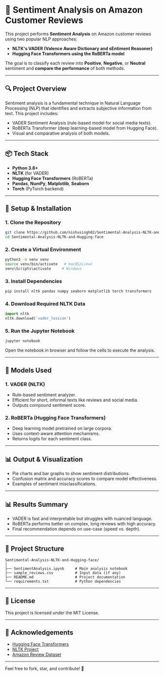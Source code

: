 # 🧠 Sentiment Analysis on Amazon Customer Reviews

This project performs **Sentiment Analysis** on Amazon customer reviews using two popular NLP approaches:

* **NLTK's VADER (Valence Aware Dictionary and sEntiment Reasoner)**
* **Hugging Face Transformers using the RoBERTa model**

The goal is to classify each review into **Positive**, **Negative**, or **Neutral** sentiment and **compare the performance** of both methods.

---

## 🔍 Project Overview

Sentiment analysis is a fundamental technique in Natural Language Processing (NLP) that identifies and extracts subjective information from text. This project includes:

* VADER Sentiment Analysis (rule-based model for social media texts).
* RoBERTa Transformer (deep learning-based model from Hugging Face).
* Visual and comparative analysis of both models.

---

## 📦 Tech Stack

* **Python 3.8+**
* **NLTK** (for VADER)
* **Hugging Face Transformers** (RoBERTa)
* **Pandas**, **NumPy**, **Matplotlib**, **Seaborn**
* **Torch** (PyTorch backend)

---

## 🚀 Setup & Installation

### 1. Clone the Repository

```bash
git clone https://github.com/nishusingh02/Sentimental-Analysis-NLTK-and-Hugging-face.git
cd Sentimental-Analysis-NLTK-and-Hugging-face
```

### 2. Create a Virtual Environment

```bash
python3 -m venv venv
source venv/bin/activate   # macOS/Linux
venv\Scripts\activate     # Windows
```

### 3. Install Dependencies

```bash
pip install nltk pandas numpy seaborn matplotlib torch transformers
```

### 4. Download Required NLTK Data

```python
import nltk
nltk.download('vader_lexicon')
```

### 5. Run the Jupyter Notebook

```bash
jupyter notebook
```

Open the notebook in browser and follow the cells to execute the analysis.

---

## 🔮 Models Used

### 1. **VADER (NLTK)**

* Rule-based sentiment analyzer.
* Efficient for short, informal texts like reviews and social media.
* Outputs compound sentiment score.

### 2. **RoBERTa (Hugging Face Transformers)**

* Deep learning model pretrained on large corpora.
* Uses context-aware attention mechanisms.
* Returns logits for each sentiment class.

---

## 📊 Output & Visualization

* Pie charts and bar graphs to show sentiment distributions.
* Confusion matrix and accuracy scores to compare model effectiveness.
* Examples of sentiment misclassifications.

---

## 📊 Results Summary

* VADER is fast and interpretable but struggles with nuanced language.
* RoBERTa performs better on complex, long reviews with high accuracy.
* Final recommendation depends on use-case (speed vs. depth).

---

## 📁 Project Structure

```
Sentimental-Analysis-NLTK-and-Hugging-face/
│
├── SentimentAnalysis.ipynb     # Main analysis notebook
├── sample_reviews.csv          # Input data (if any)
├── README.md                   # Project documentation
└── requirements.txt            # Python dependencies
```

---

## 📄 License

This project is licensed under the MIT License.

---

## 🌟 Acknowledgements

* [Hugging Face Transformers](https://huggingface.co/transformers/)
* [NLTK Project](https://www.nltk.org/)
* [Amazon Review Dataset](https://nijianmo.github.io/amazon/index.html)

---

Feel free to fork, star, and contribute! 🚀
